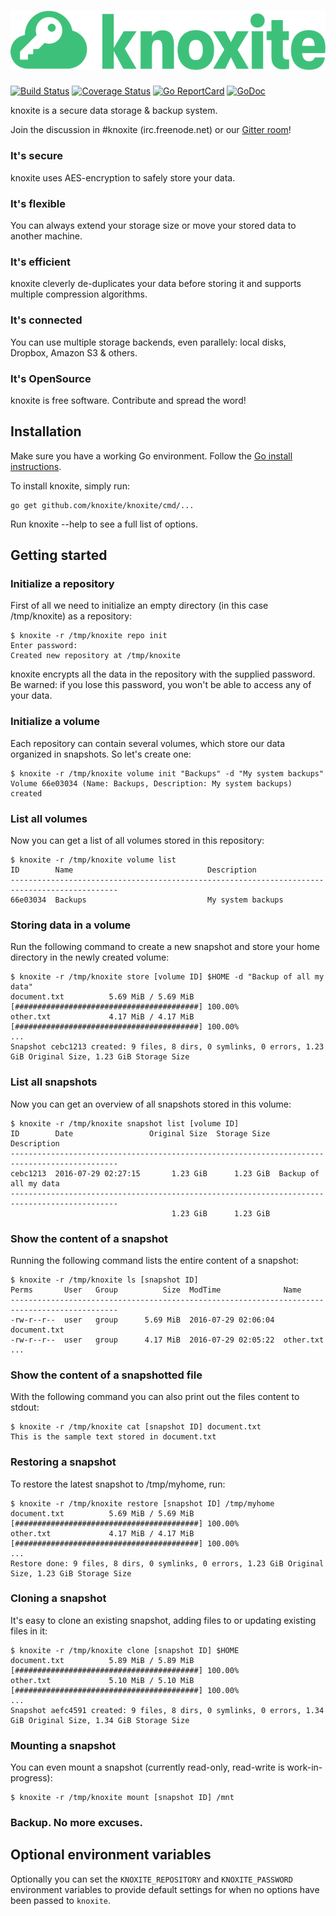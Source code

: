 # ![knoxite](/assets/knoxite-logo.svg "knoxite")

[![Build Status](https://github.com/knoxite/knoxite/workflows/build/badge.svg)](https://github.com/knoxite/knoxite/actions)
[![Coverage Status](https://coveralls.io/repos/github/knoxite/knoxite/badge.svg?branch=master)](https://coveralls.io/github/knoxite/knoxite?branch=master)
[![Go ReportCard](http://goreportcard.com/badge/knoxite/knoxite)](http://goreportcard.com/report/knoxite/knoxite)
[![GoDoc](https://godoc.org/github.com/golang/gddo?status.svg)](https://pkg.go.dev/github.com/knoxite/knoxite?tab=doc)

knoxite is a secure data storage & backup system.

Join the discussion in #knoxite (irc.freenode.net) or our [Gitter room](https://gitter.im/knoxite/chat)!

### It's secure
knoxite uses AES-encryption to safely store your data.
### It's flexible
You can always extend your storage size or move your stored data to another machine.
### It's efficient
knoxite cleverly de-duplicates your data before storing it and supports multiple compression algorithms.
### It's connected
You can use multiple storage backends, even parallely: local disks, Dropbox, Amazon S3 & others.
### It's OpenSource
knoxite is free software. Contribute and spread the word!

## Installation

Make sure you have a working Go environment. Follow the [Go install instructions](http://golang.org/doc/install.html).

To install knoxite, simply run:

    go get github.com/knoxite/knoxite/cmd/...

Run knoxite --help to see a full list of options.

## Getting started

### Initialize a repository
First of all we need to initialize an empty directory (in this case /tmp/knoxite) as a repository:

```
$ knoxite -r /tmp/knoxite repo init
Enter password:
Created new repository at /tmp/knoxite
```

knoxite encrypts all the data in the repository with the supplied password. Be
warned: if you lose this password, you won't be able to access any of your data.

### Initialize a volume
Each repository can contain several volumes, which store our data organized in snapshots. So let's create one:

```
$ knoxite -r /tmp/knoxite volume init "Backups" -d "My system backups"
Volume 66e03034 (Name: Backups, Description: My system backups) created
```

### List all volumes
Now you can get a list of all volumes stored in this repository:

```
$ knoxite -r /tmp/knoxite volume list
ID        Name                              Description
----------------------------------------------------------------------------------------------
66e03034  Backups                           My system backups
```

### Storing data in a volume
Run the following command to create a new snapshot and store your home directory in the newly created volume:

```
$ knoxite -r /tmp/knoxite store [volume ID] $HOME -d "Backup of all my data"
document.txt          5.69 MiB / 5.69 MiB [#########################################] 100.00%
other.txt             4.17 MiB / 4.17 MiB [#########################################] 100.00%
...
Snapshot cebc1213 created: 9 files, 8 dirs, 0 symlinks, 0 errors, 1.23 GiB Original Size, 1.23 GiB Storage Size
```

### List all snapshots
Now you can get an overview of all snapshots stored in this volume:

```
$ knoxite -r /tmp/knoxite snapshot list [volume ID]
ID        Date                 Original Size  Storage Size  Description
----------------------------------------------------------------------------------------------
cebc1213  2016-07-29 02:27:15       1.23 GiB      1.23 GiB  Backup of all my data
----------------------------------------------------------------------------------------------
                                    1.23 GiB      1.23 GiB
```

### Show the content of a snapshot
Running the following command lists the entire content of a snapshot:

```
$ knoxite -r /tmp/knoxite ls [snapshot ID]
Perms       User   Group          Size  ModTime              Name
----------------------------------------------------------------------------------------------
-rw-r--r--  user   group      5.69 MiB  2016-07-29 02:06:04  document.txt
-rw-r--r--  user   group      4.17 MiB  2016-07-29 02:05:22  other.txt
...
```

### Show the content of a snapshotted file
With the following command you can also print out the files content to stdout:
```
$ knoxite -r /tmp/knoxite cat [snapshot ID] document.txt
This is the sample text stored in document.txt
```

### Restoring a snapshot
To restore the latest snapshot to /tmp/myhome, run:

```
$ knoxite -r /tmp/knoxite restore [snapshot ID] /tmp/myhome
document.txt          5.69 MiB / 5.69 MiB [#########################################] 100.00%
other.txt             4.17 MiB / 4.17 MiB [#########################################] 100.00%
...
Restore done: 9 files, 8 dirs, 0 symlinks, 0 errors, 1.23 GiB Original Size, 1.23 GiB Storage Size
```

### Cloning a snapshot
It's easy to clone an existing snapshot, adding files to or updating existing files in it:

```
$ knoxite -r /tmp/knoxite clone [snapshot ID] $HOME
document.txt          5.89 MiB / 5.89 MiB [#########################################] 100.00%
other.txt             5.10 MiB / 5.10 MiB [#########################################] 100.00%
...
Snapshot aefc4591 created: 9 files, 8 dirs, 0 symlinks, 0 errors, 1.34 GiB Original Size, 1.34 GiB Storage Size
```

### Mounting a snapshot
You can even mount a snapshot (currently read-only, read-write is work-in-progress):

```
$ knoxite -r /tmp/knoxite mount [snapshot ID] /mnt
```

### Backup. No more excuses.

## Optional environment variables
Optionally you can set the `KNOXITE_REPOSITORY` and `KNOXITE_PASSWORD` environment
variables to provide default settings for when no options have been passed to `knoxite`.
